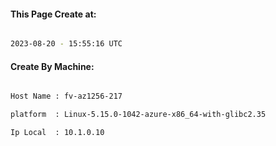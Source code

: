 
   
#### This Page Create at:

```bash

2023-08-20 - 15:55:16 UTC

```

#### Create By Machine:

```bash

Host Name : fv-az1256-217

platform  : Linux-5.15.0-1042-azure-x86_64-with-glibc2.35

Ip Local  : 10.1.0.10

```


